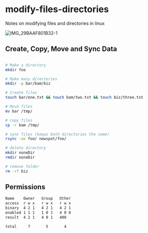 # modify-files-directories
Notes on modifying files and directories in linux

![IMG_29BAAF801B32-1](https://user-images.githubusercontent.com/58792/146691100-78f4abbc-e22f-41fd-bc9f-fbde67ffc92c.jpeg)

## Create, Copy, Move and Sync Data

```bash

# Make a directory
mkdir foo

# Make many directories 
mkdir -p bar/bam/biz

# Create files
touch bar/one.txt && touch bam/two.txt && touch biz/three.txt

# Move files
mv bar /tmp/

# copy files
cp -r bam /tmp/

# sync files (keeps both directories the same)
rsync -av foo/ newspot/foo/

# delete directory
mkdir noneDir
rmdir noneDir

# remove folder
rm -rf biz

```

## Permissions

```bash
Name    Owner   Group   Other
access  r w x   r w x   r w x
binary  4 2 1   4 2 1   4 2 1
enabled 1 1 1   1 0 1   4 0 0
result  4 2 1   4 0 1   400

total     7       5       4       
```



